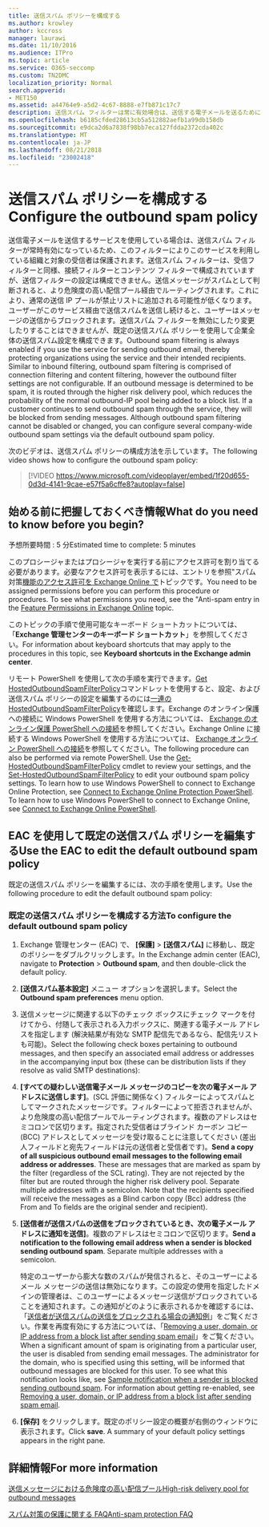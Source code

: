 ```yaml
---
title: 送信スパム ポリシーを構成する
ms.author: krowley
author: kccross
manager: laurawi
ms.date: 11/10/2016
ms.audience: ITPro
ms.topic: article
ms.service: O365-seccomp
ms.custom: TN2DMC
localization_priority: Normal
search.appverid:
- MET150
ms.assetid: a44764e9-a5d2-4c67-8888-e7fb871c17c7
description: 送信スパム フィルターは常に有効場合は、送信する電子メールを送るためにサービスを使用すると、サービスは、それぞれの受信者を使用して組織を保護します。
ms.openlocfilehash: b6185cfded28613cb5a512882aefb1a99db158db
ms.sourcegitcommit: e9dca2d6a7838f98bb7eca127fdda2372cda402c
ms.translationtype: MT
ms.contentlocale: ja-JP
ms.lasthandoff: 08/21/2018
ms.locfileid: "23002418"
---
```

# <a name="configure-the-outbound-spam-policy"></a><span data-ttu-id="d9c0f-103">送信スパム ポリシーを構成する</span><span class="sxs-lookup"><span data-stu-id="d9c0f-103">Configure the outbound spam policy</span></span>

<span data-ttu-id="d9c0f-p101">送信電子メールを送信するサービスを使用している場合は、送信スパム フィルターが常時有効になっているため、このフィルターによりこのサービスを利用している組織と対象の受信者は保護されます。送信スパム フィルターは、受信フィルターと同様、接続フィルターとコンテンツ フィルターで構成されていますが、送信フィルターの設定は構成できません。送信メッセージがスパムとして判断されると、より危険度の高い配信プール経由でルーティングされます。これにより、通常の送信 IP プールが禁止リストに追加される可能性が低くなります。ユーザーがこのサービス経由で送信スパムを送信し続けると、ユーザーはメッセージの送信からブロックされます。送信スパム フィルターを無効にしたり変更したりすることはできませんが、既定の送信スパム ポリシーを使用して企業全体の送信スパム設定を構成できます。</span><span class="sxs-lookup"><span data-stu-id="d9c0f-p101">Outbound spam filtering is always enabled if you use the service for sending outbound email, thereby protecting organizations using the service and their intended recipients. Similar to inbound filtering, outbound spam filtering is comprised of connection filtering and content filtering, however the outbound filter settings are not configurable. If an outbound message is determined to be spam, it is routed through the higher risk delivery pool, which reduces the probability of the normal outbound-IP pool being added to a block list. If a customer continues to send outbound spam through the service, they will be blocked from sending messages. Although outbound spam filtering cannot be disabled or changed, you can configure several company-wide outbound spam settings via the default outbound spam policy.</span></span> 
  
<span data-ttu-id="d9c0f-109">次のビデオは、送信スパム ポリシーの構成方法を示しています。</span><span class="sxs-lookup"><span data-stu-id="d9c0f-109">The following video shows how to configure the outbound spam policy:</span></span>
  
> [!VIDEO https://www.microsoft.com/videoplayer/embed/1f20d655-0d3d-4141-9cae-e57f5a6cffe8?autoplay=false]
  
## <a name="what-do-you-need-to-know-before-you-begin"></a><span data-ttu-id="d9c0f-110">始める前に把握しておくべき情報</span><span class="sxs-lookup"><span data-stu-id="d9c0f-110">What do you need to know before you begin?</span></span>
<span data-ttu-id="d9c0f-111"><a name="sectionSection0"> </a></span><span class="sxs-lookup"><span data-stu-id="d9c0f-111"></span></span>

<span data-ttu-id="d9c0f-112">予想所要時間 : 5 分</span><span class="sxs-lookup"><span data-stu-id="d9c0f-112">Estimated time to complete: 5 minutes</span></span>
  
<span data-ttu-id="d9c0f-p102">このプロシージャまたはプロシージャを実行する前にアクセス許可を割り当てる必要があります。必要なアクセス許可を表示するには、エントリを参照"スパム対策[機能のアクセス許可を Exchange Online で](http://technet.microsoft.com/library/15073ce1-0917-403b-8839-02a2ebc96e16.aspx)トピックです。</span><span class="sxs-lookup"><span data-stu-id="d9c0f-p102">You need to be assigned permissions before you can perform this procedure or procedures. To see what permissions you need, see the "Anti-spam entry in the [Feature Permissions in Exchange Online](http://technet.microsoft.com/library/15073ce1-0917-403b-8839-02a2ebc96e16.aspx) topic.</span></span> 
  
<span data-ttu-id="d9c0f-115">このトピックの手順で使用可能なキーボード ショートカットについては、「**Exchange 管理センターのキーボード ショートカット**」を参照してください。</span><span class="sxs-lookup"><span data-stu-id="d9c0f-115">For information about keyboard shortcuts that may apply to the procedures in this topic, see **Keyboard shortcuts in the Exchange admin center**.</span></span>
  
<span data-ttu-id="d9c0f-p103">リモート PowerShell を使用して次の手順を実行できます。[Get HostedOutboundSpamFilterPolicy](http://technet.microsoft.com/library/8f15c83c-c10a-4d9d-b135-35321430bdc2.aspx)コマンドレットを使用すると、設定、および送信スパム ポリシーの設定を編集するのには[一連の HostedOutboundSpamFilterPolicy](http://technet.microsoft.com/library/665d1b04-d4b5-4a0e-811a-4e37096ccbfd.aspx)を確認します。Exchange のオンライン保護への接続に Windows PowerShell を使用する方法については、 [Exchange のオンライン保護 PowerShell への接続](https://go.microsoft.com/fwlink/p/?linkid=627290)を参照してください。Exchange Online に接続する Windows PowerShell を使用する方法については、 [Exchange オンライン PowerShell への接続](https://go.microsoft.com/fwlink/p/?linkid=396554)を参照してください。</span><span class="sxs-lookup"><span data-stu-id="d9c0f-p103">The following procedure can also be performed via remote PowerShell. Use the [Get-HostedOutboundSpamFilterPolicy](http://technet.microsoft.com/library/8f15c83c-c10a-4d9d-b135-35321430bdc2.aspx) cmdlet to review your settings, and the [Set-HostedOutboundSpamFilterPolicy](http://technet.microsoft.com/library/665d1b04-d4b5-4a0e-811a-4e37096ccbfd.aspx) to edit your outbound spam policy settings. To learn how to use Windows PowerShell to connect to Exchange Online Protection, see [Connect to Exchange Online Protection PowerShell](https://go.microsoft.com/fwlink/p/?linkid=627290). To learn how to use Windows PowerShell to connect to Exchange Online, see [Connect to Exchange Online PowerShell](https://go.microsoft.com/fwlink/p/?linkid=396554).</span></span>
  
## <a name="use-the-eac-to-edit-the-default-outbound-spam-policy"></a><span data-ttu-id="d9c0f-120">EAC を使用して既定の送信スパム ポリシーを編集する</span><span class="sxs-lookup"><span data-stu-id="d9c0f-120">Use the EAC to edit the default outbound spam policy</span></span>
<span data-ttu-id="d9c0f-121"><a name="sectionSection1"> </a></span><span class="sxs-lookup"><span data-stu-id="d9c0f-121"></span></span>

<span data-ttu-id="d9c0f-122">既定の送信スパム ポリシーを編集するには、次の手順を使用します。</span><span class="sxs-lookup"><span data-stu-id="d9c0f-122">Use the following procedure to edit the default outbound spam policy:</span></span>
  
### <a name="to-configure-the-default-outbound-spam-policy"></a><span data-ttu-id="d9c0f-123">既定の送信スパム ポリシーを構成する方法</span><span class="sxs-lookup"><span data-stu-id="d9c0f-123">To configure the default outbound spam policy</span></span>

1. <span data-ttu-id="d9c0f-124">Exchange 管理センター (EAC) で、 **[保護]** \> **[送信スパム]** に移動し、既定のポリシーをダブルクリックします。</span><span class="sxs-lookup"><span data-stu-id="d9c0f-124">In the Exchange admin center (EAC), navigate to **Protection** \> **Outbound spam**, and then double-click the default policy.</span></span>
    
2. <span data-ttu-id="d9c0f-125">**[送信スパム基本設定]** メニュー オプションを選択します。</span><span class="sxs-lookup"><span data-stu-id="d9c0f-125">Select the **Outbound spam preferences** menu option.</span></span> 
    
3. <span data-ttu-id="d9c0f-126">送信メッセージに関連する以下のチェック ボックスにチェック マークを付けてから、付随して表示される入力ボックスに、関連する電子メール アドレスを指定します (解決結果が有効な SMTP 配信先であるなら、配信先リストも可能)。</span><span class="sxs-lookup"><span data-stu-id="d9c0f-126">Select the following check boxes pertaining to outbound messages, and then specify an associated email address or addresses in the accompanying input box (these can be distribution lists if they resolve as valid SMTP destinations):</span></span>
    
1. <span data-ttu-id="d9c0f-p104">**[すべての疑わしい送信電子メール メッセージのコピーを次の電子メール アドレスに送信します]**。(SCL 評価に関係なく) フィルターによってスパムとしてマークされたメッセージです。フィルターによって拒否されませんが、より危険度の高い配信プールでルーティングされます。複数のアドレスはセミコロンで区切ります。指定された受信者はブラインド カーボン コピー (BCC) アドレスとしてメッセージを受け取ることに注意してください (差出人フィールドと宛先フィールドは元の送信者と受信者です)。</span><span class="sxs-lookup"><span data-stu-id="d9c0f-p104">**Send a copy of all suspicious outbound email messages to the following email address or addresses**. These are messages that are marked as spam by the filter (regardless of the SCL rating). They are not rejected by the filter but are routed through the higher risk delivery pool. Separate multiple addresses with a semicolon. Note that the recipients specified will receive the messages as a Blind carbon copy (Bcc) address (the From and To fields are the original sender and recipient).</span></span>
    
2. <span data-ttu-id="d9c0f-p105">**[送信者が送信スパムの送信をブロックされているとき、次の電子メール アドレスに通知を送信]**。複数のアドレスはセミコロンで区切ります。</span><span class="sxs-lookup"><span data-stu-id="d9c0f-p105">**Send a notification to the following email address when a sender is blocked sending outbound spam**. Separate multiple addresses with a semicolon.</span></span>
    
    <span data-ttu-id="d9c0f-p106">特定のユーザーから膨大な数のスパムが発信されると、そのユーザーによるメール メッセージの送信は無効になります。この設定の使用を指定したドメインの管理者は、このユーザーによるメッセージ送信がブロックされていることを通知されます。この通知がどのように表示されるかを確認するには、「[送信者が送信スパムの送信をブロックされる場合の通知例](sample-notification-when-a-sender-is-blocked-sending-outbound-spam.md)」をご覧ください。作業を再度有効にする方法については、「[Removing a user, domain, or IP address from a block list after sending spam email](http://technet.microsoft.com/library/712cfcc1-31e8-4e51-8561-b64258a8f1e5.aspx)」をご覧ください。</span><span class="sxs-lookup"><span data-stu-id="d9c0f-p106">When a significant amount of spam is originating from a particular user, the user is disabled from sending email messages. The administrator for the domain, who is specified using this setting, will be informed that outbound messages are blocked for this user. To see what this notification looks like, see [Sample notification when a sender is blocked sending outbound spam](sample-notification-when-a-sender-is-blocked-sending-outbound-spam.md). For information about getting re-enabled, see [Removing a user, domain, or IP address from a block list after sending spam email](http://technet.microsoft.com/library/712cfcc1-31e8-4e51-8561-b64258a8f1e5.aspx).</span></span>
    
4. <span data-ttu-id="d9c0f-p107">**[保存]** をクリックします。既定のポリシー設定の概要が右側のウィンドウに表示されます。</span><span class="sxs-lookup"><span data-stu-id="d9c0f-p107">Click **save**. A summary of your default policy settings appears in the right pane.</span></span>
    
## <a name="for-more-information"></a><span data-ttu-id="d9c0f-140">詳細情報</span><span class="sxs-lookup"><span data-stu-id="d9c0f-140">For more information</span></span>
<span data-ttu-id="d9c0f-141"><a name="sectionSection2"> </a></span><span class="sxs-lookup"><span data-stu-id="d9c0f-141"></span></span>

[<span data-ttu-id="d9c0f-142">送信メッセージにおける危険度の高い配信プール</span><span class="sxs-lookup"><span data-stu-id="d9c0f-142">High-risk delivery pool for outbound messages</span></span>](high-risk-delivery-pool-for-outbound-messages.md)
  
[<span data-ttu-id="d9c0f-143">スパム対策の保護に関する FAQ</span><span class="sxs-lookup"><span data-stu-id="d9c0f-143">Anti-spam protection FAQ</span></span>](anti-spam-protection-faq.md)
  

